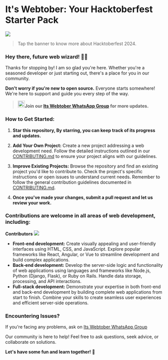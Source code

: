# **It's Webtober: Your Hacktoberfest Starter Pack**

<a href="https://hacktoberfest.com/" ><img src="https://hacktoberfest.com/_next/static/media/logo-hacktoberfest-11--footer.cc639da3.svg" ></a>

> Tap the banner to know more about Hacktoberfest 2024.


### Hey there, future web wizard! 🧙‍♂️

Thanks for stopping by! I am so glad you're here. Whether you're a seasoned developer or just starting out, there's a place for you in our community.

**Don't worry if you're new to open source.** Everyone starts somewhere! We're here to support and guide you every step of the way. 

>  <a href="https://chat.whatsapp.com/HfqDn52yy6l8T2d6fL0hKU" ></a><img src="https://logos-world.net/wp-content/uploads/2020/05/Logo-WhatsApp.png" width="22px" >**Join our [Its Webtober WhatsApp Group](https://chat.whatsapp.com/HfqDn52yy6l8T2d6fL0hKU) for more updates.**</a>

### **How to Get Started:**

1. **Star this repository, By starring, you can keep track of its progress and updates.**
   
2. **Add Your Own Project:** Create a new project addressing a web development need. Follow the detailed instructions outlined in our [CONTRIBUTING.md](CONTRIBUTING.md) to ensure your project aligns with our guidelines.

3. **Improve Existing Projects:**  Browse the repository and find an existing project you'd like to contribute to. Check the project's specific instructions or open issues to understand current needs. Remember to follow the general contribution guidelines documented in [CONTRIBUTING.md](CONTRIBUTING.md).

4. **Once you've made your changes, submit a pull request and let us review your work.**

### **Contributions are welcome in all areas of web development, including:**

**Contributors**
<a href="https://github.com/sudo-parnab/Its-webtober/graphs/contributors"> 
<img src="https://contrib.rocks/image?repo=aditya-bhaumik/Pathsphere" /> </a>

  * **Front-end development:** Create visually appealing and user-friendly interfaces using HTML, CSS, and JavaScript. Explore popular frameworks like React, Angular, or Vue to streamline development and build complex applications.
  * **Back-end development:** Develop the server-side logic and functionality of web applications using languages and frameworks like Node.js, Python (Django, Flask), or Ruby on Rails. Handle data storage, processing, and API interactions.
  * **Full-stack development:** Demonstrate your expertise in both front-end and back-end development by building complete web applications from start to finish. Combine your skills to create seamless user experiences and efficient server-side operations.

### **Encountering Issues?**

If you're facing any problems, ask on [Its Webtober WhatsApp Group](https://chat.whatsapp.com/HfqDn52yy6l8T2d6fL0hKU)

Our community is here to help! Feel free to ask questions, seek advice, or collaborate on solutions.

**Let's have some fun and learn together!** 🎉
